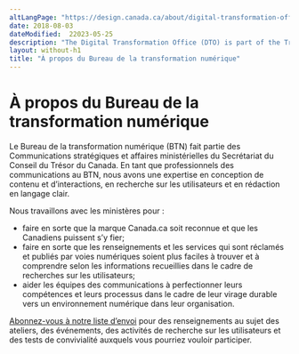 ```yaml
---
altLangPage: "https://design.canada.ca/about/digital-transformation-office.html"
date: 2018-08-03
dateModified:  22023-05-25
description: "The Digital Transformation Office (DTO) is part of the Treasury Board of Canada Secretariat’s Strategic Communications and Ministerial Affairs sector."
layout: without-h1
title: "À propos du Bureau de la transformation numérique"
---
```

<h1 property="name headline" id="wb-cont" dir="ltr">À propos du Bureau de la transformation numérique</h1>
<p>Le Bureau de la transformation numérique (BTN) fait partie des Communications stratégiques et affaires ministérielles du Secrétariat du Conseil du Trésor du Canada. En tant que professionnels des communications au BTN, nous avons une expertise en conception de contenu et d’interactions, en recherche sur les utilisateurs et en rédaction en langage clair.</p>
<p>Nous travaillons avec les ministères pour&nbsp;:</p>
<ul>
  <li>faire en sorte que la marque Canada.ca soit reconnue et que les Canadiens puissent s’y fier; </li>
  <li>faire en sorte que les renseignements et les services qui sont réclamés et publiés par voies numériques soient plus faciles à trouver et à comprendre selon les informations recueillies dans le cadre de recherches sur les utilisateurs;</li>
  <li>aider les équipes des communications à perfectionner leurs compétences et leurs processus dans le cadre de leur virage durable vers un environnement numérique dans leur organisation. </li>
</ul>
<p><a href="{{ site.urlblogue }}/pages/inscrire.html">Abonnez-vous à notre liste d’envoi</a> pour des renseignements au sujet des ateliers, des événements, des activités de recherche sur les utilisateurs et des tests de convivialité auxquels vous pourriez vouloir participer.</p>

